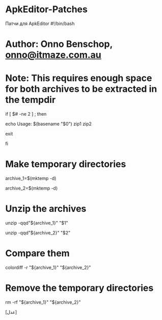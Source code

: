 # ApkEditor-Patches
Патчи для ApkEditor
#!/bin/bash

# Author: Onno Benschop, onno@itmaze.com.au

# Note: This requires enough space for both archives to be extracted in the tempdir

if [ $# -ne 2 ] ; then

  echo Usage: $(basename "$0") zip1 zip2

  exit

fi

# Make temporary directories

archive_1=$(mktemp -d)

archive_2=$(mktemp -d)

# Unzip the archives

unzip -qqd"${archive_1}" "$1"

unzip -qqd"${archive_2}" "$2"

# Compare them

colordiff -r "${archive_1}" "${archive_2}"

# Remove the temporary directories

rm -rf "${archive_1}" "${archive_2}"

[عدل]
